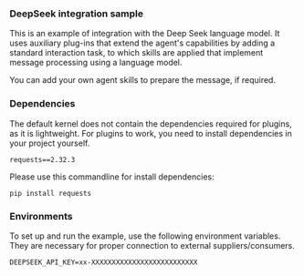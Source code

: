 ### DeepSeek integration sample

This is an example of integration with the Deep Seek language model. It uses auxiliary plug-ins 
that extend the agent's capabilities by adding a standard interaction task, to which skills are 
applied that implement message processing using a language model.

You can add your own agent skills to  prepare the message, if required.

### Dependencies

The default kernel does not contain the dependencies required for plugins, as it is lightweight. 
For plugins to work, you need to install dependencies in your project yourself.

```requirements
requests==2.32.3
```

Please use this commandline for install dependencies:

```commandline
pip install requests
```

### Environments

To set up and run the example, use the following environment variables. They are necessary for 
proper connection to external suppliers/consumers.

```properties
DEEPSEEK_API_KEY=xx-XXXXXXXXXXXXXXXXXXXXXXXXXX
```